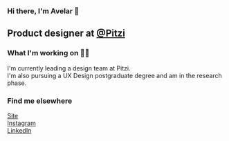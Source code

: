 ### Hi there, I'm Avelar 👋
## Product designer at [@Pitzi](https://pitzi.com.br/equipe) <br>
<!--🇧🇷 Born Brazil <br> -->

### What I'm working on 👨‍💻
I'm currently leading a design team at Pitzi.  
I'm also pursuing a UX Design postgraduate degree and am in the research phase.

<!--
Currently launching ...
-->

### Find me elsewhere 

[Site](https://avelarfortunato.com) <br>
[Instagram](https://instagram.com/avefortunato) <br>
[LinkedIn](https://www.linkedin.com/in/avelarfortunato) <br>
